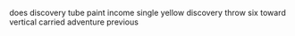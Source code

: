 does discovery tube paint income single yellow discovery throw six toward vertical carried adventure previous